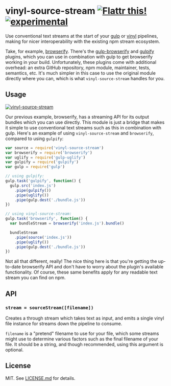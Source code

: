 # vinyl-source-stream [![Flattr this!](https://api.flattr.com/button/flattr-badge-large.png)](https://flattr.com/submit/auto?user_id=hughskennedy&url=http://github.com/hughsk/vinyl-source-stream&title=vinyl-source-stream&description=hughsk/vinyl-source-stream%20on%20GitHub&language=en_GB&tags=flattr,github,javascript&category=software)[![experimental](http://hughsk.github.io/stability-badges/dist/experimental.svg)](http://github.com/hughsk/stability-badges) #

Use conventional text streams at the start of your
[gulp](http://github.com/gulpjs/gulp) or
[vinyl](http://github.com/wearefractal/vinyl) pipelines, making for nicer
interoperability with the existing npm stream ecosystem.

Take, for example, [browserify](http://browserify.org/). There's the
[gulp-browserify](https://github.com/deepak1556/gulp-browserify) and
[gulpify](https://github.com/hughsk/gulpify) plugins, which you can use in
combination with gulp to get browserify working in your build. Unfortunately,
these plugins come with additional overhead: an extra GitHub repository, npm
module, maintainer, tests, semantics, etc. It's much simpler
in this case to use the original module directly where you can, which is what
`vinyl-source-stream` handles for you.

## Usage ##

[![vinyl-source-stream](https://nodei.co/npm/vinyl-source-stream.png?mini=true)](https://nodei.co/npm/vinyl-source-stream)

Our previous example, browserify, has a streaming API for its output bundles
which you can use directly. This module is just a bridge that makes it
simple to use conventional text streams such as this in combination with gulp.
Here's an example of using `vinyl-source-stream` and `browserify`, compared to
using `gulpify`:

``` javascript
var source = require('vinyl-source-stream')
var browserify = require('browserify')
var uglify = require('gulp-uglify')
var gulpify = require('gulpify')
var gulp = require('gulp')

// using gulpify:
gulp.task('gulpify', function() {
  gulp.src('index.js')
    .pipe(gulpify())
    .pipe(uglify())
    .pipe(gulp.dest('./bundle.js'))
})

// using vinyl-source-stream:
gulp.task('browserify', function() {
  var bundleStream = browserify('index.js').bundle()

  bundleStream
    .pipe(source('index.js'))
    .pipe(uglify())
    .pipe(gulp.dest('./bundle.js'))
})
```

Not all that different, really! The nice thing here is that you're getting the
up-to-date browserify API and don't have to worry about the plugin's available
functionality. Of course, these same benefits apply for any readable text
stream you can find on npm.

## API ##

### `stream = sourceStream([filename])` ###

Creates a through stream which takes text as input, and emits a single
vinyl file instance for streams down the pipeline to consume.

`filename` is a "pretend" filename to use for your file, which some streams
might use to determine various factors such as the final filename of your file.
It should be a string, and though recommended, using this argument is optional.

## License ##

MIT. See [LICENSE.md](http://github.com/hughsk/vinyl-source-stream/blob/master/LICENSE.md) for details.
